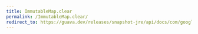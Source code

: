```yaml
---
title: ImmutableMap.clear
permalink: /ImmutableMap.clear/
redirect_to: https://guava.dev/releases/snapshot-jre/api/docs/com/google/common/collect/ImmutableMap.html#clear--
---
```

